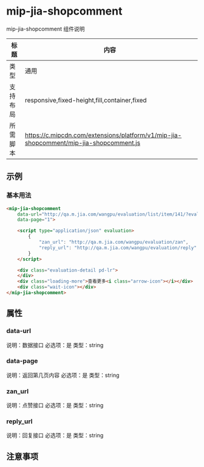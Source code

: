 # mip-jia-shopcomment

mip-jia-shopcomment 组件说明

标题|内容
----|----
类型|通用
支持布局|responsive,fixed-height,fill,container,fixed
所需脚本|https://c.mipcdn.com/extensions/platform/v1/mip-jia-shopcomment/mip-jia-shopcomment.js

## 示例

### 基本用法
```html
<mip-jia-shopcomment
    data-url="http://qa.m.jia.com/wangpu/evaluation/list/item/141/?evaluationLevel=0&pageSize=10"
    data-page="1">

    <script type="application/json" evaluation>
        {   
            "zan_url": "http://qa.m.jia.com/wangpu/evaluation/zan",
            "reply_url": "http://qa.m.jia.com/wangpu/evaluation/reply"
        }
    </script>

    <div class="evaluation-detail pd-lr">
    </div>
    <div class="loading-more">查看更多<i class="arrow-icon"></i></div>
    <div class="wait-icon"></div>   
</mip-jia-shopcomment>
```

## 属性

### data-url

说明：数据接口
必选项：是
类型：string

### data-page

说明：返回第几页内容
必选项：是
类型：string

### zan_url

说明：点赞接口
必选项：是
类型：string

### reply_url

说明：回复接口
必选项：是
类型：string


## 注意事项

